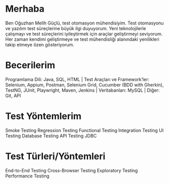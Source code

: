   # Merhaba 
Ben Oğuzhan Melih Güçlü, test otomasyon mühendisiyim. Test otomasyonu ve yazılım test süreçlerine büyük ilgi duyuyorum. 
Yeni teknolojilerle çalışmayı ve test süreçlerini iyileştirmek için araçlar geliştirmeyi seviyorum.
Her zaman kendimi geliştirmeye ve test mühendisliği alanındaki yenilikleri takip etmeye özen gösteriyorum.

# Becerilerim 
Programlama Dili: Java, SQL, HTML |
Test Araçları ve Framework’ler: Selenium, Appium, Postman, Selenium Grid, Cucumber (BDD with Gherkin), TestNG, JUnit, Playwright, Maven, Jenkins |
Veritabanları: MySQL |
Diğer: Git, API

# Test Yöntemlerim
Smoke Testing
Regression Testing
Functional Testing
Integration Testing
UI Testing
Database Testing
API Testing
JDBC

# Test Türleri/Yöntemleri
End-to-End Testing
Cross-Browser Testing
Exploratory Testing
Performance Testing



<!---
oguzhanmelihguclu/oguzhanmelihguclu is a ✨ special ✨ repository because its `README.md` (this file) appears on your GitHub profile.
You can click the Preview link to take a look at your changes.
--->
